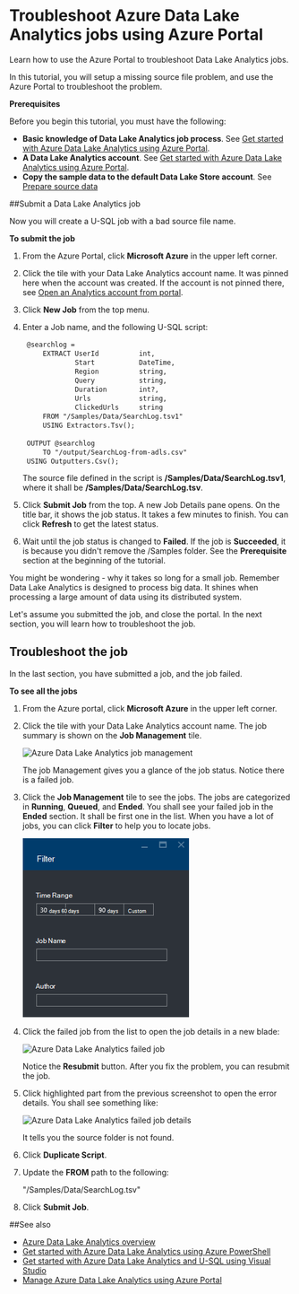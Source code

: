 <properties 
   pageTitle="Troubleshoot Azure Data Lake Analytics jobs using Azure Portal | Azure" 
   description="Learn how to use the Azure Portal to troubleshoot Data Lake Analytics jobs. " 
   services="data-lake-analytics" 
   documentationCenter="" 
   authors="edmacauley" 
   manager="jhubbard" 
   editor="cgronlun"/>
 
<tags
   ms.service="data-lake-analytics"
   ms.devlang="na"
   ms.topic="article"
   ms.tgt_pltfrm="na"
   ms.workload="big-data" 
   ms.date="05/16/2016"
   ms.author="edmaca"/>

# <a name="troubleshoot-azure-data-lake-analytics-jobs-using-azure-portal"></a>Troubleshoot Azure Data Lake Analytics jobs using Azure Portal

Learn how to use the Azure Portal to troubleshoot Data Lake Analytics jobs.

In this tutorial, you will setup a missing source file problem, and use the Azure Portal to troubleshoot the problem.

**Prerequisites**

Before you begin this tutorial, you must have the following:

- **Basic knowledge of Data Lake Analytics job process**. See [Get started with Azure Data Lake Analytics using Azure Portal](data-lake-analytics-get-started-portal.md).
- **A Data Lake Analytics account**. See [Get started with Azure Data Lake Analytics using Azure Portal](data-lake-analytics-get-started-portal.md#create-adl-analytics-account).
- **Copy the sample data to the default Data Lake Store account**.  See [Prepare source data](data-lake-analytics-get-started-portal.md#prepare-source-data)

##<a name="submit-a-data-lake-analytics-job"></a>Submit a Data Lake Analytics job

Now you will create a U-SQL job with a bad source file name.  

**To submit the job**

1. From the Azure Portal, click **Microsoft Azure** in the upper left corner.
2. Click the tile with your Data Lake Analytics account name.  It was pinned here when the account was created.
If the account is not pinned there, see [Open an Analytics account from portal](data-lake-analytics-manage-use-portal.md#access-adla-account).
3. Click **New Job** from the top menu.
4. Enter a Job name, and the following U-SQL script:

        @searchlog =
            EXTRACT UserId          int,
                    Start           DateTime,
                    Region          string,
                    Query           string,
                    Duration        int?,
                    Urls            string,
                    ClickedUrls     string
            FROM "/Samples/Data/SearchLog.tsv1"
            USING Extractors.Tsv();
        
        OUTPUT @searchlog   
            TO "/output/SearchLog-from-adls.csv"
        USING Outputters.Csv();

    The source file defined in the script is **/Samples/Data/SearchLog.tsv1**, where it shall be **/Samples/Data/SearchLog.tsv**.
     
5. Click **Submit Job** from the top. A new Job Details pane opens. On the title bar, it shows the job status. It takes a few minutes to finish. You can click **Refresh** to get the latest status.
6. Wait until the job status is changed to **Failed**.  If the job is **Succeeded**, it is because you didn't remove the /Samples folder. See the **Prerequisite** section at the beginning of the tutorial.

You might be wondering - why it takes so long for a small job.  Remember Data Lake Analytics is designed to process big data.  It shines when processing a large amount of data using its distributed system.

Let's assume you submitted the job, and close the portal.  In the next section, you will learn how to troubleshoot the job.


## <a name="troubleshoot-the-job"></a>Troubleshoot the job

In the last section, you have submitted a job, and the job failed.  

**To see all the jobs**

1. From the Azure portal, click **Microsoft Azure** in the upper left corner.
2. Click the tile with your Data Lake Analytics account name.  The job summary is shown on the **Job Management** tile.

    ![Azure Data Lake Analytics job management](./media/data-lake-analytics-monitor-and-troubleshoot-tutorial/data-lake-analytics-job-management.png)
    
    The job Management gives you a glance of the job status. Notice there is a failed job.
   
3. Click the **Job Management** tile to see the jobs. The jobs are categorized in **Running**, **Queued**, and **Ended**. You shall see your failed job in the **Ended** section. It shall be first one in the list. When you have a lot of jobs, you can click **Filter** to help you to locate jobs.

    ![Azure Data Lake Analytics filter jobs](./media/data-lake-analytics-monitor-and-troubleshoot-tutorial/data-lake-analytics-filter-jobs.png)

4. Click the failed job from the list to open the job details in a new blade:

    ![Azure Data Lake Analytics failed job](./media/data-lake-analytics-monitor-and-troubleshoot-tutorial/data-lake-analytics-failed-job.png)
    
    Notice the **Resubmit** button. After you fix the problem, you can resubmit the job.

5. Click highlighted part from the previous screenshot to open the error details.  You shall see something like:

    ![Azure Data Lake Analytics failed job details](./media/data-lake-analytics-monitor-and-troubleshoot-tutorial/data-lake-analytics-failed-job-details.png)

    It tells you the source folder is not found.
    
6. Click **Duplicate Script**.
7. Update the **FROM** path to the following:

    "/Samples/Data/SearchLog.tsv"

8. Click **Submit Job**.


##<a name="see-also"></a>See also

- [Azure Data Lake Analytics overview](data-lake-analytics-overview.md)
- [Get started with Azure Data Lake Analytics using Azure PowerShell](data-lake-analytics-get-started-powershell.md)
- [Get started with Azure Data Lake Analytics and U-SQL using Visual Studio](data-lake-analytics-u-sql-get-started.md)
- [Manage Azure Data Lake Analytics using Azure Portal](data-lake-analytics-manage-use-portal.md)





